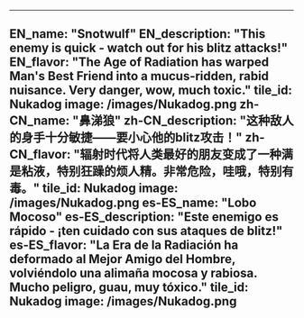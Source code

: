---

EN_name: "Snotwulf"
EN_description: "This enemy is quick - watch out for his blitz attacks!"
EN_flavor: "The Age of Radiation has warped Man's Best Friend into a mucus-ridden, rabid nuisance. Very danger, wow, much toxic."
tile_id: Nukadog
image: /images/Nukadog.png
zh-CN_name: "鼻涕狼"
zh-CN_description: "这种敌人的身手十分敏捷——要小心他的blitz攻击！"
zh-CN_flavor: "辐射时代将人类最好的朋友变成了一种满是粘液，特别狂躁的烦人精。非常危险，哇哦，特别有毒。"
tile_id: Nukadog
image: /images/Nukadog.png
es-ES_name: "Lobo Mocoso"
es-ES_description: "Este enemigo es rápido - ¡ten cuidado con sus ataques de blitz!"
es-ES_flavor: "La Era de la Radiación ha deformado al Mejor Amigo del Hombre, volviéndolo una alimaña mocosa y rabiosa. Mucho peligro, guau, muy tóxico."
tile_id: Nukadog
image: /images/Nukadog.png
---